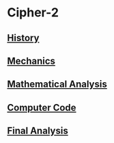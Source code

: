 # Cipher-2


## [History](history.md)

## [Mechanics]()

## [Mathematical Analysis]()

## [Computer Code](https://github.com/NicoleYoung01/Cipher-2/blob/Computer_code/Book%20Cipher_%20computer%20code.md)

## [Final Analysis](https://github.com/NicoleYoung01/Cipher-2/blob/main/Final%20Analysis.md)


